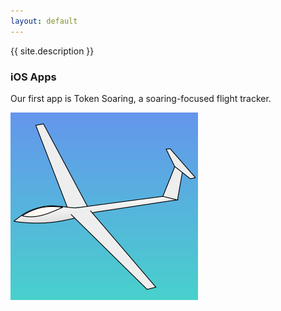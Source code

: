 ```yaml
---
layout: default
---
```


{{ site.description }}

<div class="spacer">
<h3>iOS Apps</h3>
</div>

Our first app is Token Soaring, a soaring-focused flight tracker.

<div class="app">
    <a href="/token-soaring">
        <img src="/assets/img/tokensoaring.png"/>
    </a>
</div>